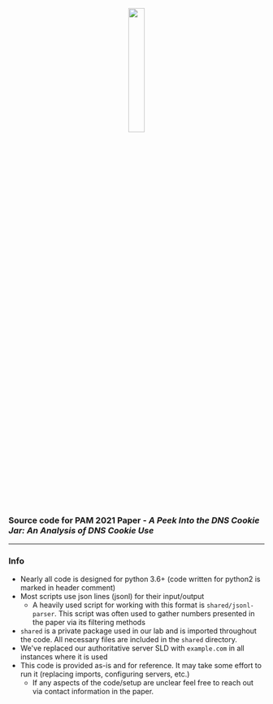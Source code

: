 <p align="center">
 <a href="https://imaal.byu.edu">
  <img src="https://avatars0.githubusercontent.com/u/25964963?s=400&u=c9cae591f5520ec4df753cca0d3f30bab163f00b&v=4" width="25%">
 </a>
 <br>
 <h3>Source code for PAM 2021 Paper - <i> A Peek Into the DNS Cookie Jar: An Analysis of DNS Cookie Use </i></h3>
</p>

---


### Info
* Nearly all code is designed for python 3.6+ (code written for python2 is marked in header comment)
* Most scripts use json lines (jsonl) for their input/output
  * A heavily used script for working with this format is `shared/jsonl-parser`. This script was often used to gather numbers presented in the paper via its filtering methods
* `shared` is a private package used in our lab and is imported throughout the code. All necessary files are included in the `shared` directory.
* We've replaced our authoritative server SLD with `example.com` in all instances where it is used
* This code is provided as-is and for reference. It may take some effort to run it (replacing imports, configuring servers, etc.)
  * If any aspects of the code/setup are unclear feel free to reach out via contact information in the paper.
